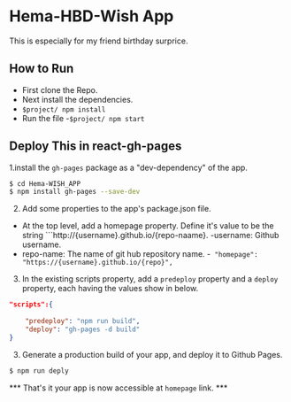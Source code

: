 # Hema-HBD-Wish App
This is especially for my friend birthday surprice.

## How to Run
- First clone the Repo.
- Next install the dependencies.
 - ```$project/ npm install```
- Run the file
 -```$project/ npm start```

## Deploy This in react-gh-pages
1.install the ```gh-pages```  package  as  a "dev-dependency" of the app.

``` sh
$ cd Hema-WISH_APP
$ npm install gh-pages --save-dev
```
2. Add some properties to the app's package.json file.
- At the top level, add a homepage property. Define it's value to be the string ```http://{username}.github.io/{repo-naame}.
-username: Github username.
- repo-name: The name of git hub repository name.
-``` "homepage": "https://{username}.github.io/{repo}",```
3. In the existing scripts property, add a ```predeploy``` property and a ```deploy``` property, each having the values show in below.
```json
"scripts":{
    
    "predeploy": "npm run build",
    "deploy": "gh-pages -d build"
}
```
3. Generate a production build of your app, and deploy it to Github Pages.

```sh
$ npm run deply
```

*** That's it your app is now accessible at ```homepage``` link. ***